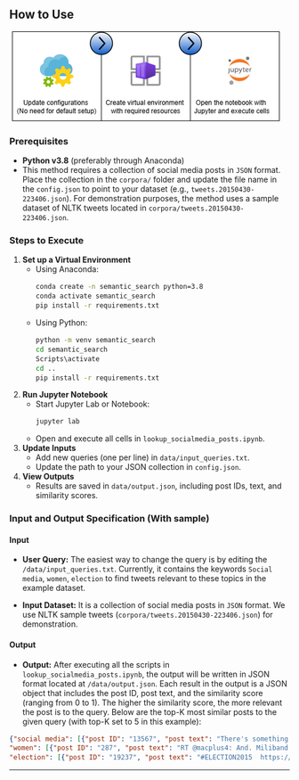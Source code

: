 ## How to Use

![alt semantic search how to use](semantic-search-how-to-use.png#center)
### Prerequisites
- **Python v3.8** (preferably through Anaconda)
- This method requires a collection of social media posts in `JSON` format. Place the collection in the `corpora/` folder and update the file name in the `config.json` to point to your dataset (e.g., `tweets.20150430-223406.json`). For demonstration purposes, the method uses a sample dataset of NLTK tweets located in `corpora/tweets.20150430-223406.json`.
### Steps to Execute
1. **Set up a Virtual Environment**
   - Using Anaconda:
     ```bash
     conda create -n semantic_search python=3.8
     conda activate semantic_search
     pip install -r requirements.txt
     ```
   - Using Python:
     ```bash
     python -m venv semantic_search
     cd semantic_search
     Scripts\activate
     cd ..
     pip install -r requirements.txt
     ```
2. **Run Jupyter Notebook**
   - Start Jupyter Lab or Notebook:
     ```bash
     jupyter lab
     ```
   - Open and execute all cells in `lookup_socialmedia_posts.ipynb`.
3. **Update Inputs**
   - Add new queries (one per line) in `data/input_queries.txt`.
   - Update the path to your JSON collection in `config.json`.
4. **View Outputs**
   - Results are saved in `data/output.json`, including post IDs, text, and similarity scores.
  
### Input and Output Specification (With sample)
#### **Input**
- **User Query:** The easiest way to change the query is by editing the `/data/input_queries.txt`. Currently, it contains the keywords `Social media`, `women`, `election` to find tweets relevant to these topics in the example dataset.

- **Input Dataset:** It is a collection of social media posts in `JSON` format. We use NLTK sample tweets (`corpora/tweets.20150430-223406.json`) for demonstration.

#### **Output**
- **Output:** After executing all the scripts in `lookup_socialmedia_posts.ipynb`, the output will be written in JSON format located at `/data/output.json`. Each result in the output is a JSON object that includes the post ID, post text, and the similarity score (ranging from 0 to 1). The higher the similarity score, the more relevant the post is to the query.
Below are the top-K most similar posts to the given query (with top-K set to 5 in this example):

```json
{"social media": [{"post ID": "13567", "post text": "There's something a bit \"dad dancing\" about the way the Tories try to electioneer via social media https://t.co/WH0cmv76VD", "sim score": "0.9372139191497816"}, {"post ID": "9732", "post text": "It's extremely comforting to know that the power of mainstream media has been diluted by social media? #SNP", "sim score": "0.9371564729455584"}, {"post ID": "18324", "post text": "@mmaher70 @RichardJMurphy So why cant they defend the position thats just total incompetence constantly allow Tories to set agenda esp media", "sim score": "0.918129503287474"}, {"post ID": "13807", "post text": "RT @599tb: UKIP treated very differently by media #AskNigelFarage http://t.co/pLxsraTDTJ", "sim score": "0.9179315218984065"}, {"post ID": "14961", "post text": "RT @599tb: UKIP treated very differently by media #AskNigelFarage http://t.co/pLxsraTDTJ", "sim score": "0.9179315218984065"}],
"women": [{"post ID": "287", "post text": "RT @macplus4: And. Miliband stumbled. Much bigger issues to discuss - NHS, mental health, foodbanks, homelessness, usual cuts to women &amp; ch\u2026", "sim score": "0.9999048991755727"}, {"post ID": "2902", "post text": "Pigs sweat, men perspire  https://t.co/6ZIU37HYPh", "sim score": "0.7674937266310939"}, {"post ID": "4592", "post text": "@NRKesp1 \nD\u00e5 ser det m\u00f8rkt ut for han...\nVerre blir det om det blir sj\u00f8lstyre og for England ?\nTory kan tape men likevel vinne...", "sim score": "0.7657890410727743"}, {"post ID": "1972", "post text": "SNP now entrusts political polls to till girls. #snpout  https://t.co/U4EqIL7MV9", "sim score": "0.6339039759462265"}, {"post ID": "1872", "post text": "@alisonthewliss SNP now entrusts political polls to till girls. #snpout", "sim score": "0.6339039759462265"}],
"election": [{"post ID": "19237", "post text": "#ELECTION2015  https://t.co/WgCyxkkAkc", "sim score": "0.9999999995861624"}, {"post ID": "14156", "post text": "#NigelFarage #UKIP #Election2015 http://t.co/oyr8o5aJCv", "sim score": "0.99999999834465"}, {"post ID": "3134", "post text": "@MarkDiStef Haha this is hilarious &amp; brilliant. Twitter with politicians is so empty. #onmessage #tories #election http://t.co/TloIFHijCU", "sim score": "0.9999999981778775"}, {"post ID": "1399", "post text": "RT @MPH1982: #edmiliband #miliband #therock #election2015 https://t.co/3VxgBE3t4q", "sim score": "0.9999999962754627"}, {"post ID": "979", "post text": "RT @MPH1982: #edmiliband #miliband #therock #election2015 https://t.co/3VxgBE3t4q", "sim score": "0.9999999962754627"}]}
```


---
